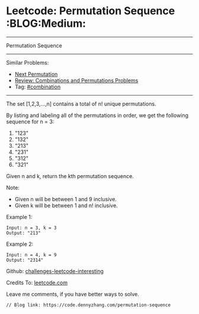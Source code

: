 # Leetcode: Permutation Sequence     :BLOG:Medium:


---

Permutation Sequence  

---

Similar Problems:  
-   [Next Permutation](https://code.dennyzhang.com/next-permutation)
-   [Review: Combinations and Permutations Problems](https://code.dennyzhang.com/review-combination)
-   Tag: [#combination](https://code.dennyzhang.com/tag/combination)

---

The set [1,2,3,&#x2026;,n] contains a total of n! unique permutations.  

By listing and labeling all of the permutations in order, we get the following sequence for n = 3:  

1.  "123"
2.  "132"
3.  "213"
4.  "231"
5.  "312"
6.  "321"

Given n and k, return the kth permutation sequence.  

Note:  

-   Given n will be between 1 and 9 inclusive.
-   Given k will be between 1 and n! inclusive.

Example 1:  

    Input: n = 3, k = 3
    Output: "213"

Example 2:  

    Input: n = 4, k = 9
    Output: "2314"

Github: [challenges-leetcode-interesting](https://github.com/DennyZhang/challenges-leetcode-interesting/tree/master/permutation-sequence)  

Credits To: [leetcode.com](https://leetcode.com/problems/permutation-sequence/description/)  

Leave me comments, if you have better ways to solve.  

    // Blog link: https://code.dennyzhang.com/permutation-sequence